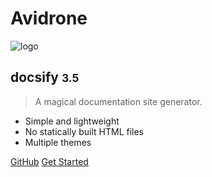 <!-- _coverpage.md -->

# Avidrone

![logo](_media/icon.svg)

## docsify <small>3.5</small>

> A magical documentation site generator.

- Simple and lightweight
- No statically built HTML files
- Multiple themes

[GitHub](https://github.com/docsifyjs/docsify/)
[Get Started](#docsify)